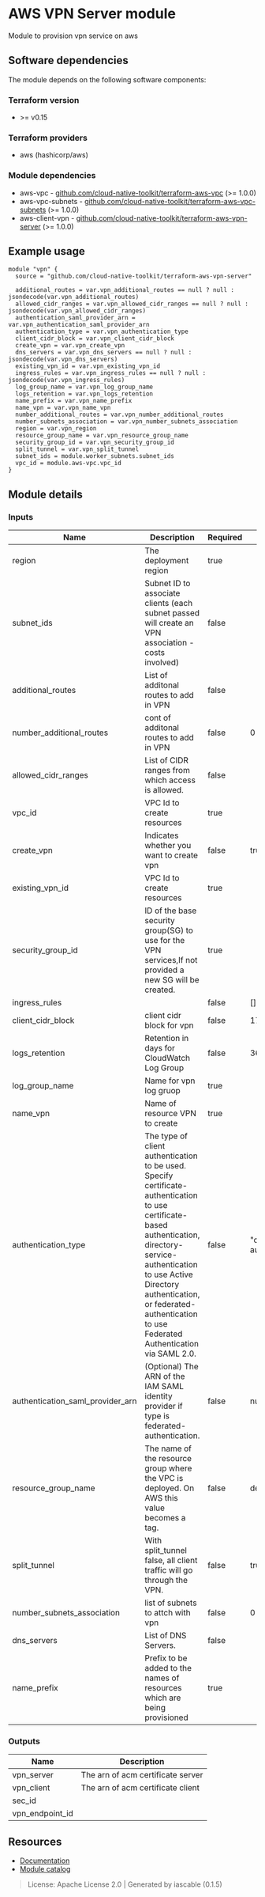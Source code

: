 # AWS VPN Server module

Module to provision vpn service on aws


## Software dependencies

The module depends on the following software components:

### Terraform version

- \>= v0.15

### Terraform providers


- aws (hashicorp/aws)

### Module dependencies


- aws-vpc - [github.com/cloud-native-toolkit/terraform-aws-vpc](https://github.com/cloud-native-toolkit/terraform-aws-vpc) (>= 1.0.0)
- aws-vpc-subnets - [github.com/cloud-native-toolkit/terraform-aws-vpc-subnets](https://github.com/cloud-native-toolkit/terraform-aws-vpc-subnets) (>= 1.0.0)
- aws-client-vpn - [github.com/cloud-native-toolkit/terraform-aws-vpn-server](https://github.com/cloud-native-toolkit/terraform-aws-vpn-server) (>= 1.0.0)

## Example usage

```hcl
module "vpn" {
  source = "github.com/cloud-native-toolkit/terraform-aws-vpn-server"

  additional_routes = var.vpn_additional_routes == null ? null : jsondecode(var.vpn_additional_routes)
  allowed_cidr_ranges = var.vpn_allowed_cidr_ranges == null ? null : jsondecode(var.vpn_allowed_cidr_ranges)
  authentication_saml_provider_arn = var.vpn_authentication_saml_provider_arn
  authentication_type = var.vpn_authentication_type
  client_cidr_block = var.vpn_client_cidr_block
  create_vpn = var.vpn_create_vpn
  dns_servers = var.vpn_dns_servers == null ? null : jsondecode(var.vpn_dns_servers)
  existing_vpn_id = var.vpn_existing_vpn_id
  ingress_rules = var.vpn_ingress_rules == null ? null : jsondecode(var.vpn_ingress_rules)
  log_group_name = var.vpn_log_group_name
  logs_retention = var.vpn_logs_retention
  name_prefix = var.vpn_name_prefix
  name_vpn = var.vpn_name_vpn
  number_additional_routes = var.vpn_number_additional_routes
  number_subnets_association = var.vpn_number_subnets_association
  region = var.vpn_region
  resource_group_name = var.vpn_resource_group_name
  security_group_id = var.vpn_security_group_id
  split_tunnel = var.vpn_split_tunnel
  subnet_ids = module.worker_subnets.subnet_ids
  vpc_id = module.aws-vpc.vpc_id
}

```

## Module details

### Inputs

| Name | Description | Required | Default | Source |
|------|-------------|---------|----------|--------|
| region | The deployment region | true |  |  |
| subnet_ids | Subnet ID to associate clients (each subnet passed will create an VPN association -costs involved) | false |  | aws-vpc-subnets.subnet_ids |
| additional_routes | List of additonal routes to add in VPN | false |  |  |
| number_additional_routes | cont of additonal routes to add in VPN | false | 0 |  |
| allowed_cidr_ranges | List of CIDR ranges from which access is allowed. | false |  |  |
| vpc_id | VPC Id to create resources | true |  | aws-vpc.vpc_id |
| create_vpn | Indicates whether you want to  create vpn | false | true |  |
| existing_vpn_id | VPC Id to create resources | true |  | aws-client-vpn.vpn_endpoint_id |
| security_group_id | ID of the base security group(SG) to use for the VPN services,If not provided a new SG  will be created. | true |  |  |
| ingress_rules |  | false | [] |  |
| client_cidr_block | client cidr block for vpn | false | 172.63.0.0/16 |  |
| logs_retention | Retention in days for CloudWatch Log Group | false | 365 |  |
| log_group_name | Name for vpn log gruop | true |  |  |
| name_vpn | Name of resource  VPN to create | true |  |  |
| authentication_type | The type of client authentication to be used. Specify certificate-authentication to use certificate-based authentication, directory-service-authentication to use Active Directory authentication, or federated-authentication to use Federated Authentication via SAML 2.0. | false | "certificate-authentication" |  |
| authentication_saml_provider_arn | (Optional) The ARN of the IAM SAML identity provider if type is federated-authentication. | false | null |  |
| resource_group_name | The name of the resource group where the VPC is deployed. On AWS this value becomes a tag. | false | default |  |
| split_tunnel | With split_tunnel false, all client traffic will go through the VPN. | false | true |  |
| number_subnets_association | list of subnets to attch with vpn | false | 0 |  |
| dns_servers | List of DNS Servers. | false |  |  |
| name_prefix | Prefix to be added to the names of resources which are being provisioned | true |  |  |

### Outputs

| Name | Description |
|------|-------------|
| vpn_server | The arn of acm certificate server |
| vpn_client | The arn of acm certificate client |
| sec_id |  |
| vpn_endpoint_id |  |

## Resources

- [Documentation](https://operate.cloudnativetoolkit.dev)
- [Module catalog](https://modules.cloudnativetoolkit.dev)

> License: Apache License 2.0 | Generated by iascable (0.1.5)
